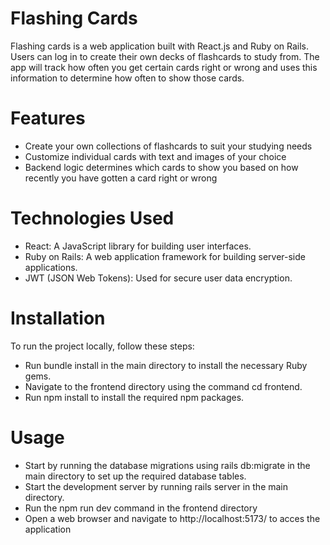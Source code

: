 # Flashing Cards

Flashing cards is a web application built with React.js and Ruby on Rails.  Users can log in to create their own decks of flashcards to study from.  The app will track how often you get certain cards right or wrong and uses this information to determine how often to show those cards. 

# Features

* Create your own collections of flashcards to suit your studying needs
* Customize individual cards with text and images of your choice
* Backend logic determines which cards to show you based on how recently you have gotten a card right or wrong
  
# Technologies Used

* React: A JavaScript library for building user interfaces.
* Ruby on Rails: A web application framework for building server-side applications.
* JWT (JSON Web Tokens): Used for secure user data encryption.

# Installation

To run the project locally, follow these steps:

* Run bundle install in the main directory to install the necessary Ruby gems.
* Navigate to the frontend directory using the command cd frontend.
* Run npm install to install the required npm packages.

# Usage

* Start by running the database migrations using rails db:migrate in the main directory to set up the required database tables.
* Start the development server by running rails server in the main directory.
* Run the npm run dev command in the frontend directory
* Open a web browser and navigate to http://localhost:5173/ to acces the application
  
